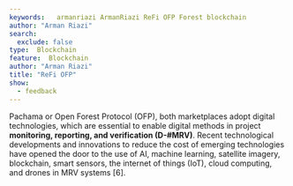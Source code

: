 ```yaml
---
keywords:   armanriazi ArmanRiazi ReFi OFP Forest blockchain
author: "Arman Riazi"
search:
  exclude: false
type:  Blockchain
feature:  Blockchain
author: "Arman Riazi"
title: "ReFi OFP"
show:
  - feedback
---
```


Pachama or Open Forest Protocol (OFP), both marketplaces adopt digital technologies, which are essential to enable digital methods in project **monitoring, reporting, and verification (D-#MRV)**. 
Recent technological developments and innovations to reduce the cost of emerging technologies have opened the door to the use of AI, machine learning, satellite imagery, blockchain, smart sensors, the internet of things (IoT), cloud computing, and drones in MRV systems [6].
